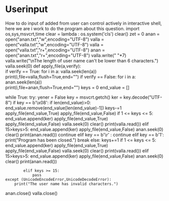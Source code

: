 # Userinput
How to do input of added from user can control actively in interactive shell, here we are i work to do the program about this question.
import os,sys,msvcrt,time
clear = lambda : os.system('cls')
clear()
zet = 0
anan = open("anan.txt","w",encoding="UTF-8")
valla = open("valla.txt","w",encoding="UTF-8")
valla = open("valla.txt","r+",encoding="UTF-8")
anan = open("anan.txt","r+",encoding="UTF-8")
valla.write(" "*7)
valla.write("\nThe length of user name can't be lower than 6 characters.")
valla.seek(0)
def apply_file(a,verify):    
    if verify == True:
        for i in a:
            valla.seek(len(a))   
            print(i,file=valla,flush=True,end="")
    if verify == False:
        for i in a:
            anan.seek(len(a))                    
            print(i,file=anan,flush=True,end="")
keys = 0
end_value = []

while True:
    try:
        yener = False
        key = msvcrt.getch()
        ker = key.decode("UTF-8")
        if key == b'\x08':
            if len(end_value)>0:
                end_value.remove(end_value[len(end_value)-1])
                keys-=1
                apply_file(end_value,True)
                apply_file(end_value,False)
                if 1 <= keys <= 5:
                    end_value.append(ker)
                    apply_file(end_value,True)
                    apply_file(end_value,False) 
                    valla.seek(0)
                    clear()
                    print(valla.read())
                elif 15>keys>5:
                    end_value.append(ker)
                    apply_file(end_value,False) 
                    anan.seek(0)
                    clear()
                    print(anan.read())
                continue
        elif key == b'\r' :
            continue
        elif key == b'1':
            print("Program has been closed.")
            break
        else:
            keys+=1
            if 1 <= keys <= 5:
                end_value.append(ker)
                apply_file(end_value,True)
                apply_file(end_value,False) 
                valla.seek(0)
                clear()
                print(valla.read())
            elif 15>keys>5:
                end_value.append(ker)
                apply_file(end_value,False) 
                anan.seek(0)
                clear()
                print(anan.read())   

            elif keys >= 15:
                pass
    except (UnicodeEncodeError,UnicodeDecodeError):
        print("The user name has invalid characters.")

        

anan.close()
valla.close()
